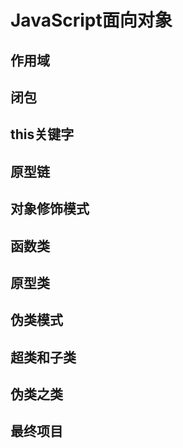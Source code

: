 # JavaScript面向对象

## 作用域

## 闭包

## this关键字

## 原型链

## 对象修饰模式

## 函数类

## 原型类

## 伪类模式

## 超类和子类

## 伪类之类

## 最终项目





